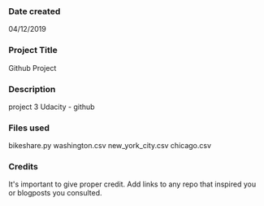 ### Date created
04/12/2019

### Project Title
Github Project

### Description
project 3 Udacity - github

### Files used
bikeshare.py
washington.csv
new_york_city.csv
chicago.csv

### Credits
It's important to give proper credit. Add links to any repo that inspired you or blogposts you consulted.
